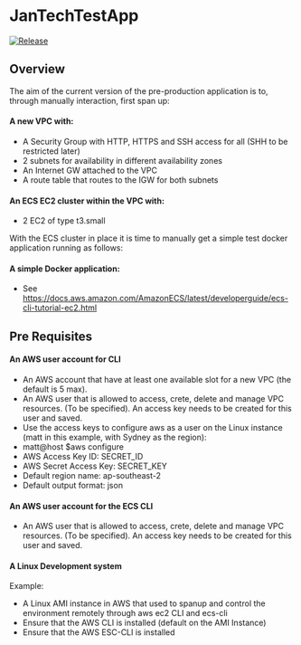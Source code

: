 # JanTechTestApp
<!-- root/readme.md-->
[![Release]][release]

[release]:https://github.com/jnorback/JanTechTestApp/releases/latest

## Overview

The aim of the current version of the pre-production application is to, through manually interaction, first span up:
#### A new VPC with:
* A Security Group with HTTP, HTTPS and SSH access for all (SHH to be restricted later)
* 2 subnets for availability in different availability zones
* An Internet GW attached to the VPC
* A route table that routes to the IGW for both subnets
#### An ECS EC2 cluster within the VPC with:
* 2 EC2 of type t3.small

With the ECS cluster in place it is time to manually get a simple test docker application running as follows:
#### A simple Docker application:
* See https://docs.aws.amazon.com/AmazonECS/latest/developerguide/ecs-cli-tutorial-ec2.html

## Pre Requisites

#### An AWS user account for CLI
* An AWS account that have at least one available slot for a new VPC (the default is 5 max).
* An AWS user that is allowed to access, crete, delete and manage VPC resources. (To be specified). An access key needs to be created for this user and saved.
* Use the access keys to configure aws as a user on the Linux instance (matt in this example, with Sydney as the region):
* matt@host $aws configure
* AWS Access Key ID: SECRET_ID
* AWS Secret Access Key: SECRET_KEY 
* Default region name: ap-southeast-2
* Default output format: json

#### An AWS user account for the ECS CLI
* An AWS user that is allowed to access, crete, delete and manage VPC resources. (To be specified). An access key needs to be created for this user and saved.

#### A Linux Development system
Example:

* A Linux AMI instance in AWS that used to spanup and control the environment remotely through aws ec2 CLI and ecs-cli
* Ensure that the AWS CLI is installed (default on the AMI Instance)
* Ensure that the AWS ESC-CLI is installed






